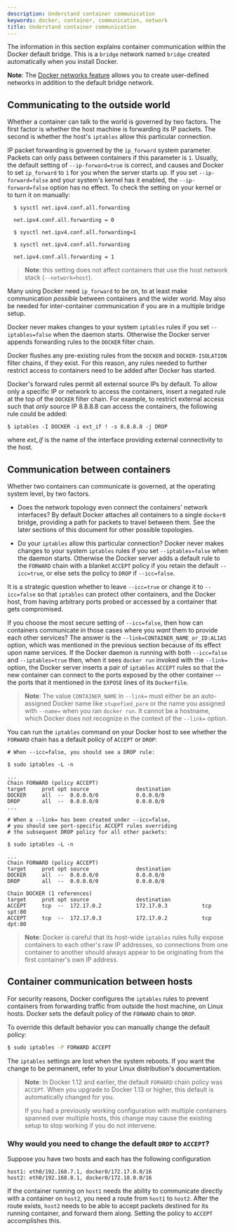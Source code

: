 ```yaml
---
description: Understand container communication
keywords: docker, container, communication, network
title: Understand container communication
---
```


The information in this section explains container communication within the
Docker default bridge. This is a `bridge` network named `bridge` created
automatically when you install Docker.

**Note**: The [Docker networks feature](../index.md) allows you to create user-defined networks in addition to the default bridge network.

## Communicating to the outside world

Whether a container can talk to the world is governed by two factors. The first
factor is whether the host machine is forwarding its IP packets. The second is
whether the host's `iptables` allow this particular connection.

IP packet forwarding is governed by the `ip_forward` system parameter.  Packets
can only pass between containers if this parameter is `1`. Usually, the default
setting of `--ip-forward=true` is correct, and causes and
Docker to set `ip_forward` to `1` for you when the server starts up. If you
set `--ip-forward=false` and your system's kernel has it enabled, the
`--ip-forward=false` option has no effect. To check the setting on your kernel
or to turn it on manually:

```
  $ sysctl net.ipv4.conf.all.forwarding

  net.ipv4.conf.all.forwarding = 0

  $ sysctl net.ipv4.conf.all.forwarding=1

  $ sysctl net.ipv4.conf.all.forwarding

  net.ipv4.conf.all.forwarding = 1
```

> **Note**: this setting does not affect containers that use the host
> network stack (`--network=host`).

Many using Docker need `ip_forward` to be on, to at least make
communication _possible_ between containers and the wider world. May also be
needed for inter-container communication if you are in a multiple bridge setup.

Docker never makes changes to your system `iptables` rules if you set
`--iptables=false` when the daemon starts.  Otherwise the Docker server
appends forwarding rules to the `DOCKER` filter chain.

Docker flushes any pre-existing rules from the `DOCKER` and `DOCKER-ISOLATION`
filter chains, if they exist. For this reason, any rules needed to further
restrict access to containers need to be added after Docker has started.

Docker's forward rules permit all external source IPs by default. To allow only
a specific IP or network to access the containers, insert a negated rule at the
top of the `DOCKER` filter chain. For example, to restrict external access such
that _only_ source IP 8.8.8.8 can access the containers, the following rule
could be added:

```
$ iptables -I DOCKER -i ext_if ! -s 8.8.8.8 -j DROP
```

where *ext_if* is the name of the interface providing external connectivity to the host.

##  Communication between containers

Whether two containers can communicate is governed, at the operating system level, by two factors.

- Does the network topology even connect the containers' network interfaces?  By default Docker attaches all containers to a single `docker0` bridge, providing a path for packets to travel between them.  See the later sections of this document for other possible topologies.

- Do your `iptables` allow this particular connection? Docker never makes changes to your system `iptables` rules if you set `--iptables=false` when the daemon starts.  Otherwise the Docker server adds a default rule to the `FORWARD` chain with a blanket `ACCEPT` policy if you retain the default `--icc=true`, or else sets the policy to `DROP` if `--icc=false`.

It is a strategic question whether to leave `--icc=true` or change it to
`--icc=false` so that `iptables` can protect other containers, and the Docker
host, from having arbitrary ports probed or accessed by a container that gets
compromised.

If you choose the most secure setting of `--icc=false`, then how can containers
communicate in those cases where you _want_ them to provide each other services?
The answer is the `--link=CONTAINER_NAME_or_ID:ALIAS` option, which was
mentioned in the previous section because of its effect upon name services.  If
the Docker daemon is running with both `--icc=false` and `--iptables=true`
then, when it sees `docker run` invoked with the `--link=` option, the Docker
server inserts a pair of `iptables` `ACCEPT` rules so that the new
container can connect to the ports exposed by the other container -- the ports
that it mentioned in the `EXPOSE` lines of its `Dockerfile`.

> **Note**: The value `CONTAINER_NAME` in `--link=` must either be an
auto-assigned Docker name like `stupefied_pare` or the name you assigned
with `--name=` when you ran `docker run`.  It cannot be a hostname, which Docker
does not recognize in the context of the `--link=` option.

You can run the `iptables` command on your Docker host to see whether the `FORWARD` chain has a default policy of `ACCEPT` or `DROP`:

```
# When --icc=false, you should see a DROP rule:

$ sudo iptables -L -n

...
Chain FORWARD (policy ACCEPT)
target     prot opt source               destination
DOCKER     all  --  0.0.0.0/0            0.0.0.0/0
DROP       all  --  0.0.0.0/0            0.0.0.0/0
...

# When a --link= has been created under --icc=false,
# you should see port-specific ACCEPT rules overriding
# the subsequent DROP policy for all other packets:

$ sudo iptables -L -n

...
Chain FORWARD (policy ACCEPT)
target     prot opt source               destination
DOCKER     all  --  0.0.0.0/0            0.0.0.0/0
DROP       all  --  0.0.0.0/0            0.0.0.0/0

Chain DOCKER (1 references)
target     prot opt source               destination
ACCEPT     tcp  --  172.17.0.2           172.17.0.3           tcp spt:80
ACCEPT     tcp  --  172.17.0.3           172.17.0.2           tcp dpt:80
```

> **Note**: Docker is careful that its host-wide `iptables` rules fully expose
containers to each other's raw IP addresses, so connections from one container
to another should always appear to be originating from the first container's own
IP address.

## Container communication between hosts

For security reasons, Docker configures the `iptables` rules to prevent containers
from forwarding traffic from outside the host machine, on Linux hosts. Docker sets
the default policy of the `FORWARD` chain to `DROP`.

To override this default behavior you can manually change the default policy:

```bash
$ sudo iptables -P FORWARD ACCEPT
```
The `iptables` settings are lost when the system reboots. If you want
the change to be permanent, refer to your Linux distribution's documentation.

> **Note**: In Docker 1.12 and earlier, the default `FORWARD` chain policy was
> `ACCEPT`. When you upgrade to Docker 1.13 or higher, this default is
> automatically changed for you.
>
> If you had a previously working configuration with multiple containers
> spanned over multiple hosts, this change may cause the existing setup
> to stop working if you do not intervene.

### Why would you need to change the default `DROP` to `ACCEPT`?

Suppose you have two hosts and each has the following configuration

```none
host1: eth0/192.168.7.1, docker0/172.17.0.0/16
host2: eth0/192.168.8.1, docker0/172.18.0.0/16
```
If the container running on `host1` needs the ability to communicate directly
with a container on `host2`, you need a route from `host1` to `host2`. After
the route exists, `host2` needs to be able to accept packets destined for its
running container, and forward them along. Setting the policy to `ACCEPT`
accomplishes this.
